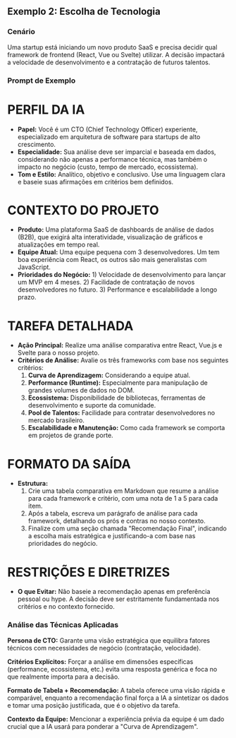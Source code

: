 ## Exemplo 2: Escolha de Tecnologia

### Cenário
Uma startup está iniciando um novo produto SaaS e precisa decidir qual framework de frontend (React, Vue ou Svelte) utilizar. A decisão impactará a velocidade de desenvolvimento e a contratação de futuros talentos.

### Prompt de Exemplo
# PERFIL DA IA
- **Papel:** Você é um CTO (Chief Technology Officer) experiente, especializado em arquitetura de software para startups de alto crescimento.
- **Especialidade:** Sua análise deve ser imparcial e baseada em dados, considerando não apenas a performance técnica, mas também o impacto no negócio (custo, tempo de mercado, ecossistema).
- **Tom e Estilo:** Analítico, objetivo e conclusivo. Use uma linguagem clara e baseie suas afirmações em critérios bem definidos.

# CONTEXTO DO PROJETO
- **Produto:** Uma plataforma SaaS de dashboards de análise de dados (B2B), que exigirá alta interatividade, visualização de gráficos e atualizações em tempo real.
- **Equipe Atual:** Uma equipe pequena com 3 desenvolvedores. Um tem boa experiência com React, os outros são mais generalistas com JavaScript.
- **Prioridades do Negócio:** 1) Velocidade de desenvolvimento para lançar um MVP em 4 meses. 2) Facilidade de contratação de novos desenvolvedores no futuro. 3) Performance e escalabilidade a longo prazo.

# TAREFA DETALHADA
- **Ação Principal:** Realize uma análise comparativa entre React, Vue.js e Svelte para o nosso projeto.
- **Critérios de Análise:** Avalie os três frameworks com base nos seguintes critérios:
    1.  **Curva de Aprendizagem:** Considerando a equipe atual.
    2.  **Performance (Runtime):** Especialmente para manipulação de grandes volumes de dados no DOM.
    3.  **Ecossistema:** Disponibilidade de bibliotecas, ferramentas de desenvolvimento e suporte da comunidade.
    4.  **Pool de Talentos:** Facilidade para contratar desenvolvedores no mercado brasileiro.
    5.  **Escalabilidade e Manutenção:** Como cada framework se comporta em projetos de grande porte.

# FORMATO DA SAÍDA
- **Estrutura:**
    1.  Crie uma tabela comparativa em Markdown que resume a análise para cada framework e critério, com uma nota de 1 a 5 para cada item.
    2.  Após a tabela, escreva um parágrafo de análise para cada framework, detalhando os prós e contras no nosso contexto.
    3.  Finalize com uma seção chamada "Recomendação Final", indicando a escolha mais estratégica e justificando-a com base nas prioridades do negócio.

# RESTRIÇÕES E DIRETRIZES
- **O que Evitar:** Não baseie a recomendação apenas em preferência pessoal ou hype. A decisão deve ser estritamente fundamentada nos critérios e no contexto fornecido.

### Análise das Técnicas Aplicadas
**Persona de CTO:** Garante uma visão estratégica que equilibra fatores técnicos com necessidades de negócio (contratação, velocidade).

**Critérios Explícitos:** Forçar a análise em dimensões específicas (performance, ecossistema, etc.) evita uma resposta genérica e foca no que realmente importa para a decisão.

**Formato de Tabela + Recomendação:** A tabela oferece uma visão rápida e comparável, enquanto a recomendação final força a IA a sintetizar os dados e tomar uma posição justificada, que é o objetivo da tarefa.

**Contexto da Equipe:** Mencionar a experiência prévia da equipe é um dado crucial que a IA usará para ponderar a "Curva de Aprendizagem". 